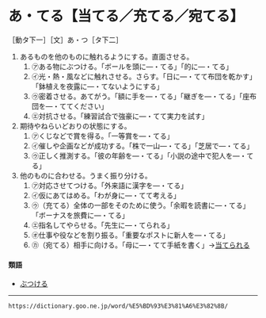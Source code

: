 # あ・てる【当てる／充てる／宛てる】

［動タ下一］［文］あ・つ［タ下二］
1.  あるものを他のものに触れるようにする。直面させる。    
    1.  ㋐ある物にぶつける。「ボールを頭に―・てる」「的に―・てる」        
    2.  ㋑光・熱・風などに触れさせる。さらす。「日に―・てて布団を乾かす」「鉢植えを夜露に―・てないようにする」        
    3.  ㋒密着させる。あてがう。「額に手を―・てる」「継ぎを―・てる」「座布団を―・ててください」        
    4.  ㋓対抗させる。「練習試合で強豪に―・てて実力を試す」
2. 期待やねらいどおりの状態にする。    
    1.  ㋐くじなどで賞を得る。「一等賞を―・てる」        
    2.  ㋑催しや企画などが成功する。「株で一山―・てる」「芝居で―・てる」        
    3.  ㋒正しく推測する。「彼の年齢を―・てる」「小説の途中で犯人を―・てる」
3. 他のものに合わせる。うまく振り分ける。    
    1.  ㋐対応させてつける。「外来語に漢字を―・てる」        
    2.  ㋑仮にあてはめる。「わが身に―・てて考える」        
    3.  ㋒（充てる）全体の一部をそのために使う。「余暇を読書に―・てる」「ボーナスを旅費に―・てる」        
    4.  ㋓指名してやらせる。「先生に―・てられる」        
    5.  ㋔仕事や役などを割り振る。「重要なポストに新人を―・てる」        
    6.  ㋕（宛てる）相手に向ける。「母に―・てて手紙を書く」→[当てられる](https://dictionary.goo.ne.jp/word/%E5%BD%93%E3%81%A6%E3%82%89%E3%82%8C%E3%82%8B/#jn-5092)
        

#### 類語

-   [ぶつける](https://dictionary.goo.ne.jp/word/%E3%81%B6%E3%81%A4%E3%81%91%E3%82%8B/#jn-193505)

---
`https://dictionary.goo.ne.jp/word/%E5%BD%93%E3%81%A6%E3%82%8B/`